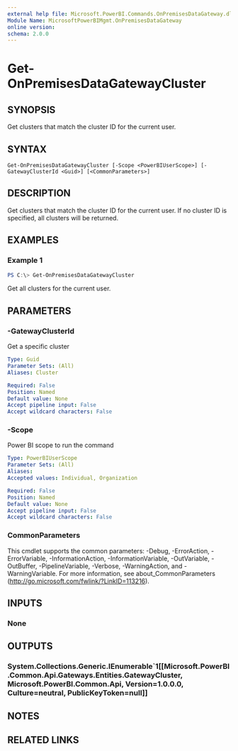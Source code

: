 ```yaml
---
external help file: Microsoft.PowerBI.Commands.OnPremisesDataGateway.dll-Help.xml
Module Name: MicrosoftPowerBIMgmt.OnPremisesDataGateway
online version:
schema: 2.0.0
---
```


# Get-OnPremisesDataGatewayCluster

## SYNOPSIS
Get clusters that match the cluster ID for the current user.

## SYNTAX

```
Get-OnPremisesDataGatewayCluster [-Scope <PowerBIUserScope>] [-GatewayClusterId <Guid>] [<CommonParameters>]
```

## DESCRIPTION
Get clusters that match the cluster ID for the current user. If no cluster ID
is specified, all clusters will be returned.

## EXAMPLES

### Example 1
```powershell
PS C:\> Get-OnPremisesDataGatewayCluster
```

Get all clusters for the current user.

## PARAMETERS

### -GatewayClusterId
Get a specific cluster

```yaml
Type: Guid
Parameter Sets: (All)
Aliases: Cluster

Required: False
Position: Named
Default value: None
Accept pipeline input: False
Accept wildcard characters: False
```

### -Scope
Power BI scope to run the command

```yaml
Type: PowerBIUserScope
Parameter Sets: (All)
Aliases:
Accepted values: Individual, Organization

Required: False
Position: Named
Default value: None
Accept pipeline input: False
Accept wildcard characters: False
```

### CommonParameters
This cmdlet supports the common parameters: -Debug, -ErrorAction, -ErrorVariable, -InformationAction, -InformationVariable, -OutVariable, -OutBuffer, -PipelineVariable, -Verbose, -WarningAction, and -WarningVariable. For more information, see about_CommonParameters (http://go.microsoft.com/fwlink/?LinkID=113216).

## INPUTS

### None

## OUTPUTS

### System.Collections.Generic.IEnumerable`1[[Microsoft.PowerBI.Common.Api.Gateways.Entities.GatewayCluster, Microsoft.PowerBI.Common.Api, Version=1.0.0.0, Culture=neutral, PublicKeyToken=null]]

## NOTES

## RELATED LINKS

